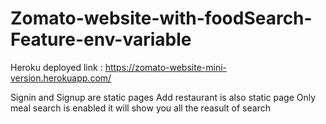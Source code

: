 # Zomato-website-with-foodSearch-Feature-env-variable
 Heroku deployed link : https://zomato-website-mini-version.herokuapp.com/

Signin and Signup are static pages
Add restaurant is also static page
Only meal search is enabled it will show you all the reasult of search
